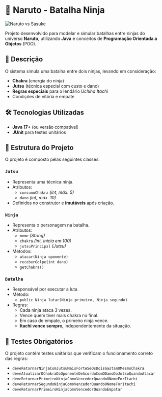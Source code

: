 # 🥷 Naruto - Batalha Ninja

![Naruto vs Sasuke](https://s.aficionados.com.br/imagens/frases-iconicas-dos-personagens-de-naruto_f.jpg)

Projeto desenvolvido para modelar e simular batalhas entre ninjas do universo **Naruto**, utilizando **Java** e conceitos de **Programação Orientada a Objetos** (POO).

## 📖 Descrição
O sistema simula uma batalha entre dois ninjas, levando em consideração:
- **Chakra** (energia do ninja)
- **Jutsu** (técnica especial com custo e dano)
- **Regras especiais** para o lendário *Uchiha Itachi*  
- Condições de vitória e empate

## 🛠 Tecnologias Utilizadas
- **Java 17+** (ou versão compatível)
- **JUnit** para testes unitários

## 📂 Estrutura do Projeto
O projeto é composto pelas seguintes classes:

### `Jutsu`
- Representa uma técnica ninja.
- Atributos:
  - `consumoChakra` *(int, máx. 5)*
  - `dano` *(int, máx. 10)*
- Definidos no construtor e **imutáveis** após criação.

### `Ninja`
- Representa o personagem na batalha.
- Atributos:
  - `nome` *(String)*
  - `chakra` *(int, inicia em 100)*
  - `jutsuPrincipal` *(Jutsu)*
- Métodos:
  - `atacar(Ninja oponente)`
  - `receberGolpe(int dano)`
  - `getChakra()`

### `Batalha`
- Responsável por executar a luta.
- Método:
  - `public Ninja lutar(Ninja primeiro, Ninja segundo)`
- Regras:
  - Cada ninja ataca 3 vezes.
  - Vence quem tiver mais chakra no final.
  - Em caso de empate, o primeiro ninja vence.
  - **Itachi vence sempre**, independentemente da situação.

## 🧪 Testes Obrigatórios
O projeto contém testes unitários que verificam o funcionamento correto das regras:

- `deveRetornarNinjaComJutsuMaisForteSeOsDoisGastamOMesmoChakra`
- `deveAtualizarOChakraDoOponenteDeAcordoComODanoDoJutsoQuandoAtacar`
- `deveRetornarPrimeiroNinjaComoVencedorQuandoONomeForItachi`
- `deveRetornarSegundoNinjaComoVencedorQuandoONomeForItachi`
- `deveRetornarPrimeiroNinjaComoVencedorQuandoEmpatar`
